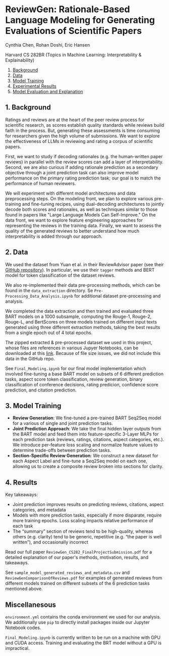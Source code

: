 # ReviewGen: Rationale-Based Language Modeling for Generating Evaluations of Scientific Papers
Cynthia Chen, Rohan Doshi, Eric Hansen

Harvard CS 282BR (Topics in Machine Learning: Interpretability & Explainability)

1. [Background](#1-background)
2. [Data](#2-data)
3. [Model Training](#3-Model-Training)
4. [Experimental Results](#4-Experimental-Results)
5. [Model Evaluation and Explanation](#2-Model-Evaluation-and-Explanation)

## 1. Background
Ratings and reviews are at the heart of the peer review process for scientific research, as scores establish quality standards while reviews build faith in the process. But, generating these assessments is time consuming for researchers given the high volume of submissions. We want to explore the effectiveness of LLMs in reviewing and rating a corpus of scientific papers.

First, we want to study if decoding rationales (e.g. the human-written paper reviews) in parallel with the review scores can add a layer of interpretability. Second, we are also curious if adding rationale prediction as a secondary objective through a joint prediction task can also improve model performance on the primary rating prediction task; our goal is to match the performance of human reviewers.

We will experiment with different model architectures and data preprocessing steps. On the modeling front, we plan to explore various pre-training and fine-tuning recipes, using dual-decoding architectures to jointly decode both scores and rationales, as well as techniques similar to those found in papers like "Large Language Models Can Self-Improve." On the data front, we want to explore feature engineering approaches for representing the reviews in the training data. Finally, we want to assess the quality of the generated reviews to better understand how much interpretability is added through our approach.

## 2. Data
We used the dataset from Yuan et al. in their ReviewAdvisor paper (see their [GitHub repository](https://github.com/neulab/ReviewAdvisor)). In particular, we use their `tagger` methods and BERT model for token classification of the dataset reviews.

We also re-implemented their data pre-processing methods, which can be found in the `data_extraction` directory. Se `Pre-Processing_Data_Analysis.ipynb` for additional dataset pre-processing and analysis.

We completed the data extraction and then trained and evaluated three BART models  on a 1000 subsample, computing the Rouge-1, Rouge-2, Rouge-L, and BertScores on three models trained on different input texts generated using three different extraction methods, taking the best results from a single epoch out of 4 total epochs.

The zipped extracted & pre-processed dataset we used in this project, whose files are references in various Jupyer Notebooks, can be downloaded at this [link](https://drive.google.com/file/d/1Mtu5ztDB2nGtW_StiABXHcg5F_cYyDoU/view?usp=sharing). Because of file size issues, we did not include this data in the GitHub repo.

See `Final_Modeling.ipynb` for our final model implementation which involved fine-tuning a base BART model on subsets of 6 different prediction tasks, aspect score token classification, review generation, binary classification of conference decisions, rating predicion, confidence score prediction, and citation prediction.

## 3. Model Training


- **Review Generation**: We fine-tuned a pre-trained BART Seq2Seq model for a various of single and joint prediction tasks.
- **Joint Prediction Approach**: We take the final hidden layer outputs from the BART model and feed them into feature-specific 3-Layer MLPs for each prediction task (reviews, ratings, citations, aspect categories, etc.). We introduce per-feature loss scaling and normalize feature values to determine trade-offs between prediction tasks.
- **Section-Specific Review Generation**: We construct a new dataset for each Aspect Label and fine-tune a Seq2Seq model on each one, allowing us to create a composite review broken into sections for clarity.

## 4. Results

Key takeaways:
- Joint prediction improves results on predicting reviews, citations, aspect categories, and metadata
- Models with more prediction tasks, especially if more disparate, require more training epochs. Loss scaling impacts relative performance of each task
- The “summary” section of reviews tend to be high-quality, whereas others (e.g. clarity) tend to be generic, repetitive (e.g. “the paper is well written”), and occasionally incorrect

Read our full paper `ReviewGen_CS282_FinalProjectSubmission.pdf` for a detailed explanation of our paper's methods, motivation, results, and takeaways.

See `sample_model_generated_reviews_and_metadata.csv` and `ReviewGenComparisonOfReviews.pdf` for examples of generated reviews from different models trained on different subsets of the 6 prediction tasks mentioned above.

## Miscellanesous
`environment.yml` contains the conda environment we used for our analysis. We additionally use `pip` to directly install packages inside our Jupyter Notebook codes.

`Final_Modeling.ipynb` is currently written to be run on a machine with GPU and CUDA access. Training and evaluating the BRT model without a GPU is impractical.
